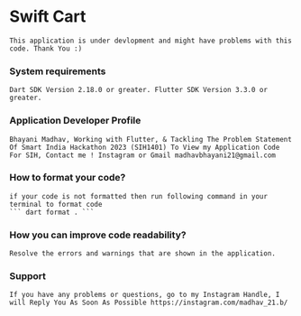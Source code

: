 # Swift Cart
    This application is under devlopment and might have problems with this code. Thank You :)
### System requirements
    Dart SDK Version 2.18.0 or greater. Flutter SDK Version 3.3.0 or greater.

### Application Developer Profile

    Bhayani Madhav, Working with Flutter, & Tackling The Problem Statement Of Smart India Hackathon 2023 (SIH1401) To View my Application Code For SIH, Contact me ! Instagram or Gmail madhavbhayani21@gmail.com

### How to format your code?
    if your code is not formatted then run following command in your terminal to format code
    ``` dart format . ```

### How you can improve code readability?
    Resolve the errors and warnings that are shown in the application.

### Support
    If you have any problems or questions, go to my Instagram Handle, I will Reply You As Soon As Possible https://instagram.com/madhav_21.b/


